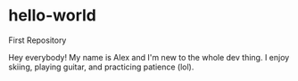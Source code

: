 # hello-world
First Repository

Hey everybody! My name is Alex and I'm new to the whole dev thing.
I enjoy skiing, playing guitar, and practicing patience (lol).
